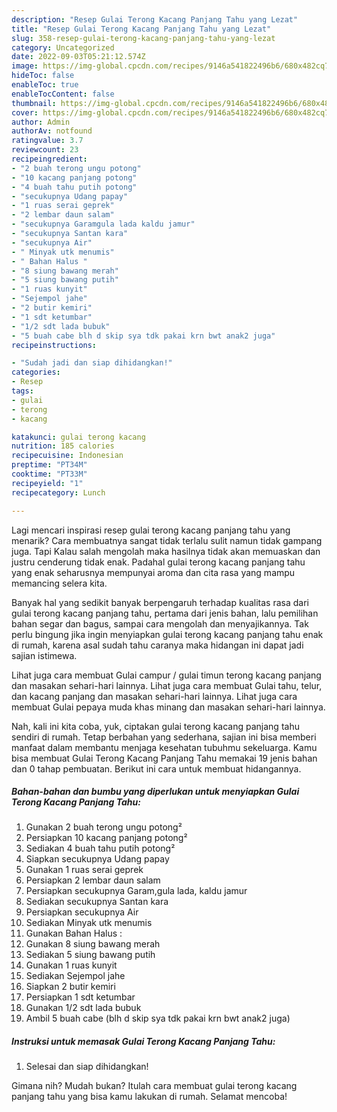 ```yaml
---
description: "Resep Gulai Terong Kacang Panjang Tahu yang Lezat"
title: "Resep Gulai Terong Kacang Panjang Tahu yang Lezat"
slug: 358-resep-gulai-terong-kacang-panjang-tahu-yang-lezat
category: Uncategorized
date: 2022-09-03T05:21:12.574Z
image: https://img-global.cpcdn.com/recipes/9146a541822496b6/680x482cq70/gulai-terong-kacang-panjang-tahu-foto-resep-utama.jpg
hideToc: false
enableToc: true
enableTocContent: false
thumbnail: https://img-global.cpcdn.com/recipes/9146a541822496b6/680x482cq70/gulai-terong-kacang-panjang-tahu-foto-resep-utama.jpg
cover: https://img-global.cpcdn.com/recipes/9146a541822496b6/680x482cq70/gulai-terong-kacang-panjang-tahu-foto-resep-utama.jpg
author: Admin
authorAv: notfound
ratingvalue: 3.7
reviewcount: 23
recipeingredient:
- "2 buah terong ungu potong"
- "10 kacang panjang potong"
- "4 buah tahu putih potong"
- "secukupnya Udang papay"
- "1 ruas serai geprek"
- "2 lembar daun salam"
- "secukupnya Garamgula lada kaldu jamur"
- "secukupnya Santan kara"
- "secukupnya Air"
- " Minyak utk menumis"
- " Bahan Halus "
- "8 siung bawang merah"
- "5 siung bawang putih"
- "1 ruas kunyit"
- "Sejempol jahe"
- "2 butir kemiri"
- "1 sdt ketumbar"
- "1/2 sdt lada bubuk"
- "5 buah cabe blh d skip sya tdk pakai krn bwt anak2 juga"
recipeinstructions:

- "Sudah jadi dan siap dihidangkan!"
categories:
- Resep
tags:
- gulai
- terong
- kacang

katakunci: gulai terong kacang 
nutrition: 185 calories
recipecuisine: Indonesian
preptime: "PT34M"
cooktime: "PT33M"
recipeyield: "1"
recipecategory: Lunch

---
```



Lagi mencari inspirasi resep gulai terong kacang panjang tahu yang menarik? Cara membuatnya sangat tidak terlalu sulit namun tidak gampang juga. Tapi Kalau salah mengolah maka hasilnya tidak akan memuaskan dan justru cenderung tidak enak. Padahal gulai terong kacang panjang tahu yang enak seharusnya mempunyai aroma dan cita rasa yang mampu memancing selera kita.


Banyak hal yang sedikit banyak berpengaruh terhadap kualitas rasa dari gulai terong kacang panjang tahu, pertama dari jenis bahan, lalu pemilihan bahan segar dan bagus, sampai cara mengolah dan menyajikannya. Tak perlu bingung jika ingin menyiapkan gulai terong kacang panjang tahu enak di rumah, karena asal sudah tahu caranya maka hidangan ini dapat jadi sajian istimewa.

Lihat juga cara membuat Gulai campur / gulai timun terong kacang panjang dan masakan sehari-hari lainnya. Lihat juga cara membuat Gulai tahu, telur, dan kacang panjang dan masakan sehari-hari lainnya. Lihat juga cara membuat Gulai pepaya muda khas minang dan masakan sehari-hari lainnya.


Nah, kali ini kita coba, yuk, ciptakan gulai terong kacang panjang tahu sendiri di rumah. Tetap berbahan yang sederhana, sajian ini bisa memberi manfaat dalam membantu menjaga kesehatan tubuhmu sekeluarga. Kamu bisa membuat Gulai Terong Kacang Panjang Tahu memakai 19 jenis bahan dan 0 tahap pembuatan. Berikut ini cara untuk membuat hidangannya.

<!--inarticleads1-->

##### Bahan-bahan dan bumbu yang diperlukan untuk menyiapkan Gulai Terong Kacang Panjang Tahu:

1. Gunakan 2 buah terong ungu potong²
1. Persiapkan 10 kacang panjang potong²
1. Sediakan 4 buah tahu putih potong²
1. Siapkan secukupnya Udang papay
1. Gunakan 1 ruas serai geprek
1. Persiapkan 2 lembar daun salam
1. Persiapkan secukupnya Garam,gula lada, kaldu jamur
1. Sediakan secukupnya Santan kara
1. Persiapkan secukupnya Air
1. Sediakan  Minyak utk menumis
1. Gunakan  Bahan Halus :
1. Gunakan 8 siung bawang merah
1. Sediakan 5 siung bawang putih
1. Gunakan 1 ruas kunyit
1. Sediakan Sejempol jahe
1. Siapkan 2 butir kemiri
1. Persiapkan 1 sdt ketumbar
1. Gunakan 1/2 sdt lada bubuk
1. Ambil 5 buah cabe (blh d skip sya tdk pakai krn bwt anak2 juga)




<!--inarticleads2-->

##### Instruksi untuk memasak Gulai Terong Kacang Panjang Tahu:


1. Selesai dan siap dihidangkan!



Gimana nih? Mudah bukan? Itulah cara membuat gulai terong kacang panjang tahu yang bisa kamu lakukan di rumah. Selamat mencoba!
